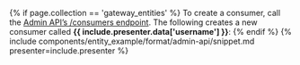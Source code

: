 {% if page.collection == 'gateway_entities' %}
  To create a consumer, call the [Admin API’s /consumers endpoint](https://docs.konghq.com/gateway/api/admin-ee/latest/#/Consumers/create-consumer).
  The following creates a new consumer called **{{ include.presenter.data['username'] }}**:
{% endif %}
{% include components/entity_example/format/admin-api/snippet.md presenter=include.presenter %}
